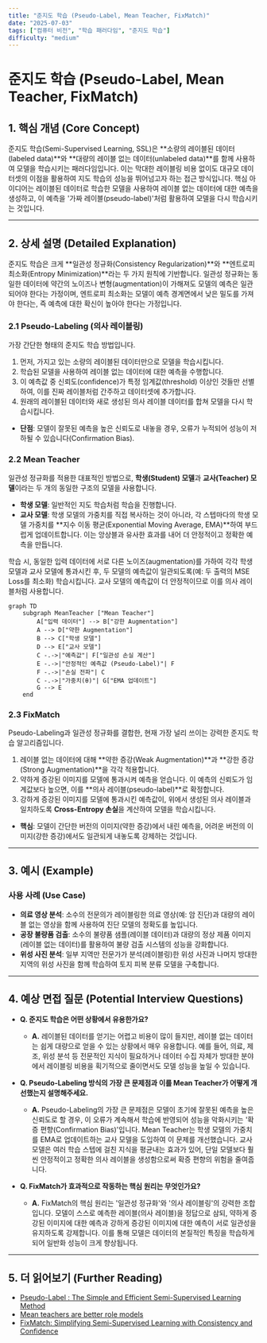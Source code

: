 ```yaml
---
title: "준지도 학습 (Pseudo-Label, Mean Teacher, FixMatch)"
date: "2025-07-03"
tags: ["컴퓨터 비전", "학습 패러다임", "준지도 학습"]
difficulty: "medium"
---
```


# 준지도 학습 (Pseudo-Label, Mean Teacher, FixMatch)

## 1. 핵심 개념 (Core Concept)

준지도 학습(Semi-Supervised Learning, SSL)은 **소량의 레이블된 데이터(labeled data)**와 **대량의 레이블 없는 데이터(unlabeled data)**를 함께 사용하여 모델을 학습시키는 패러다임입니다. 이는 막대한 레이블링 비용 없이도 대규모 데이터셋의 이점을 활용하여 지도 학습의 성능을 뛰어넘고자 하는 접근 방식입니다. 핵심 아이디어는 레이블된 데이터로 학습한 모델을 사용하여 레이블 없는 데이터에 대한 예측을 생성하고, 이 예측을 '가짜 레이블(pseudo-label)'처럼 활용하여 모델을 다시 학습시키는 것입니다.

---

## 2. 상세 설명 (Detailed Explanation)

준지도 학습은 크게 **일관성 정규화(Consistency Regularization)**와 **엔트로피 최소화(Entropy Minimization)**라는 두 가지 원칙에 기반합니다. 일관성 정규화는 동일한 데이터에 약간의 노이즈나 변형(augmentation)이 가해져도 모델의 예측은 일관되어야 한다는 가정이며, 엔트로피 최소화는 모델이 예측 경계면에서 낮은 밀도를 가져야 한다는, 즉 예측에 대한 확신이 높아야 한다는 가정입니다.

### 2.1 Pseudo-Labeling (의사 레이블링)

가장 간단한 형태의 준지도 학습 방법입니다.

1.  먼저, 가지고 있는 소량의 레이블된 데이터만으로 모델을 학습시킵니다.
2.  학습된 모델을 사용하여 레이블 없는 데이터에 대한 예측을 수행합니다.
3.  이 예측값 중 신뢰도(confidence)가 특정 임계값(threshold) 이상인 것들만 선별하여, 이를 진짜 레이블처럼 간주하고 데이터셋에 추가합니다.
4.  원래의 레이블된 데이터와 새로 생성된 의사 레이블 데이터를 합쳐 모델을 다시 학습시킵니다.

*   **단점**: 모델이 잘못된 예측을 높은 신뢰도로 내놓을 경우, 오류가 누적되어 성능이 저하될 수 있습니다(Confirmation Bias).

### 2.2 Mean Teacher

일관성 정규화를 적용한 대표적인 방법으로, **학생(Student) 모델**과 **교사(Teacher) 모델**이라는 두 개의 동일한 구조의 모델을 사용합니다.

*   **학생 모델**: 일반적인 지도 학습처럼 학습을 진행합니다.
*   **교사 모델**: 학생 모델의 가중치를 직접 복사하는 것이 아니라, 각 스텝마다의 학생 모델 가중치를 **지수 이동 평균(Exponential Moving Average, EMA)**하여 부드럽게 업데이트합니다. 이는 앙상블과 유사한 효과를 내어 더 안정적이고 정확한 예측을 만듭니다.

학습 시, 동일한 입력 데이터에 서로 다른 노이즈(augmentation)를 가하여 각각 학생 모델과 교사 모델에 통과시킨 후, 두 모델의 예측값이 일관되도록(예: 두 출력의 MSE Loss를 최소화) 학습시킵니다. 교사 모델의 예측값이 더 안정적이므로 이를 의사 레이블처럼 사용합니다.

```mermaid
graph TD
    subgraph MeanTeacher ["Mean Teacher"]
        A["입력 데이터"] --> B["강한 Augmentation"]
        A --> D["약한 Augmentation"]
        B --> C["학생 모델"]
        D --> E["교사 모델"]
        C -.->|"예측값"| F["일관성 손실 계산"]
        E -.->|"안정적인 예측값 (Pseudo-Label)"| F
        F -.->|"손실 전파"| C
        C -.->|"가중치(θ)"| G["EMA 업데이트"]
        G --> E
    end
```

### 2.3 FixMatch

Pseudo-Labeling과 일관성 정규화를 결합한, 현재 가장 널리 쓰이는 강력한 준지도 학습 알고리즘입니다.

1.  레이블 없는 데이터에 대해 **약한 증강(Weak Augmentation)**과 **강한 증강(Strong Augmentation)**을 각각 적용합니다.
2.  약하게 증강된 이미지를 모델에 통과시켜 예측을 얻습니다. 이 예측의 신뢰도가 임계값보다 높으면, 이를 **의사 레이블(pseudo-label)**로 확정합니다.
3.  강하게 증강된 이미지를 모델에 통과시킨 예측값이, 위에서 생성된 의사 레이블과 일치하도록 **Cross-Entropy 손실**을 계산하여 모델을 학습시킵니다.

*   **핵심**: 모델이 간단한 버전의 이미지(약한 증강)에서 내린 예측을, 어려운 버전의 이미지(강한 증강)에서도 일관되게 내놓도록 강제하는 것입니다.

---

## 3. 예시 (Example)

### 사용 사례 (Use Case)

*   **의료 영상 분석**: 소수의 전문의가 레이블링한 의료 영상(예: 암 진단)과 대량의 레이블 없는 영상을 함께 사용하여 진단 모델의 정확도를 높입니다.
*   **공장 불량품 검출**: 소수의 불량품 샘플(레이블 데이터)과 대량의 정상 제품 이미지(레이블 없는 데이터)를 활용하여 불량 검출 시스템의 성능을 강화합니다.
*   **위성 사진 분석**: 일부 지역만 전문가가 분석(레이블링)한 위성 사진과 나머지 방대한 지역의 위성 사진을 함께 학습하여 토지 피복 분류 모델을 구축합니다.

---

## 4. 예상 면접 질문 (Potential Interview Questions)

*   **Q. 준지도 학습은 어떤 상황에서 유용한가요?**
    *   **A.** 레이블된 데이터를 얻기는 어렵고 비용이 많이 들지만, 레이블 없는 데이터는 쉽게 대량으로 얻을 수 있는 상황에서 매우 유용합니다. 예를 들어, 의료, 제조, 위성 분석 등 전문적인 지식이 필요하거나 데이터 수집 자체가 방대한 분야에서 레이블링 비용을 획기적으로 줄이면서도 모델 성능을 높일 수 있습니다.

*   **Q. Pseudo-Labeling 방식의 가장 큰 문제점과 이를 Mean Teacher가 어떻게 개선했는지 설명해주세요.**
    *   **A.** Pseudo-Labeling의 가장 큰 문제점은 모델이 초기에 잘못된 예측을 높은 신뢰도로 할 경우, 이 오류가 계속해서 학습에 반영되어 성능을 악화시키는 '확증 편향(Confirmation Bias)'입니다. Mean Teacher는 학생 모델의 가중치를 EMA로 업데이트하는 교사 모델을 도입하여 이 문제를 개선했습니다. 교사 모델은 여러 학습 스텝에 걸친 지식을 평균내는 효과가 있어, 단일 모델보다 훨씬 안정적이고 정확한 의사 레이블을 생성함으로써 확증 편향의 위험을 줄여줍니다.

*   **Q. FixMatch가 효과적으로 작동하는 핵심 원리는 무엇인가요?**
    *   **A.** FixMatch의 핵심 원리는 '일관성 정규화'와 '의사 레이블링'의 강력한 조합입니다. 모델이 스스로 예측한 레이블(의사 레이블)을 정답으로 삼되, 약하게 증강된 이미지에 대한 예측과 강하게 증강된 이미지에 대한 예측이 서로 일관성을 유지하도록 강제합니다. 이를 통해 모델은 데이터의 본질적인 특징을 학습하게 되어 일반화 성능이 크게 향상됩니다.

---

## 5. 더 읽어보기 (Further Reading)

*   [Pseudo-Label : The Simple and Efficient Semi-Supervised Learning Method](https://arxiv.org/abs/1306.5876)
*   [Mean teachers are better role models](https://arxiv.org/abs/1703.01780)
*   [FixMatch: Simplifying Semi-Supervised Learning with Consistency and Confidence](https://arxiv.org/abs/2001.07685)